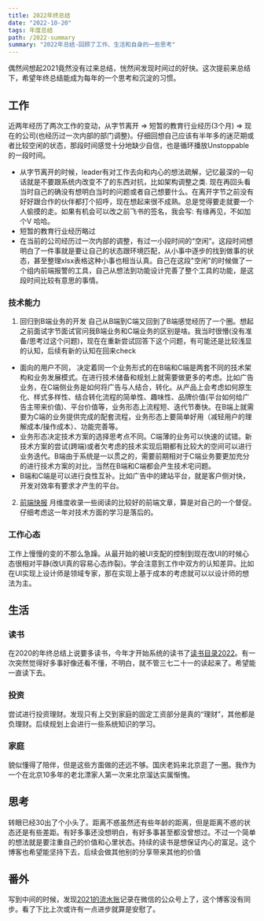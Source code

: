 ```yaml
---
title: 2022年终总结
date: "2022-10-20"
tags: 年度总结
path: /2022-summary
summary: "2022年总结-回顾了工作、生活和自身的一些思考"
---
```


偶然间想起2021竟然没有过来总结，恍然间发现时间过的好快。这次提前来总结下，希望年终总结能成为每年的一个思考和沉淀的习惯。

## 工作  
近两年经历了两次工作的变动，从字节离开 => 短暂的教育行业经历(3个月) => 现在的公司(也经历过一次内部的部门调整)。仔细回想自己应该有半年多的迷茫期或者比较空闲的状态，那段时间感觉十分地缺少自信，也是循环播放Unstoppable的一段时间。

* 从字节离开的时候，leader有对工作去向和内心的想法疏解，记忆最深的一句话就是不要跟系统内改变不了的东西对抗，比如架构调整之类. 现在再回头看当时自己的确没有想明白当时的问题或者自己想要什么。在离开字节之前没有好好跟合作的伙伴都打个招呼，现在想起来很不成熟。总是觉得要走就要一个人偷摸的走。如果有机会可以改之前飞书的签名，我会写: 有缘再见，不如加个V 哈哈。
* 短暂的教育行业经历略过
* 在当前的公司经历过一次内部的调整，有过一小段时间的“空闲”。这段时间想明白了一件事就是要让自己的状态跟环境匹配，从小事中逐步的找到做事的状态，甚至整理xlsx表格这种小事也相当认真。自己在这段"空闲"的时候做了一个组内前端报警的工具，自己从想法到功能设计完善了整个工具的功能，是这段时间比较有意思的事情。

### 技术能力
1. 回归到B端业务的开发 自己从B端到C端又回到了B端感觉经历了一个圈。想起之前面试字节面试官问我B端业务和C端业务的区别是啥。我当时很懵(没有准备/思考过这个问题)，现在在重新尝试回答下这个问题，有可能还是比较浅显的认知，后续有新的认知在回来check
  * 面向的用户不同， 决定着同一个业务形式的在B端和C端是两套不同的技术架构和业务发展模式。在进行技术储备和规划上就需要做更多的考虑。比如广告业务，在C端侧业务是如何将广告与人结合，转化。从产品上会考虑如何原生化、样式多样性、结合转化流程的简单性、趣味性、品牌价值(平台如何给广告主带来价值)、平台价值等，业务形态上流程短、迭代节奏快。在B端上就需要为C端的业务提供完成的配套流程，业务形态上要简单好用（减轻用户的理解成本/操作成本）、功能完善等。
  * 业务形态决定技术方案的选择思考点不同。C端薄的业务可以快速的试错。新技术方案的尝试(跨端)或者欠考虑的技术实现后期都有比较大的空间可以进行业务迭代。B端由于系统是一以贯之的，需要前期相对于C端业务要更加充分的进行技术方案的对比，当然在B端和C端都会产生技术宅问题。
  * B端和C端是可以进行良性互补。比如广告中的建站平台，就是客户侧对快，开发对效率有要求才产生的平台。

2. [前端快报](https://icantunderstand.cn/%E5%89%8D%E7%AB%AF%E5%BF%AB%E6%8A%A5/) 月维度收录一些阅读的比较好的前端文章，算是对自己的一个督促。仔细考虑这一年对技术方面的学习是落后的。

### 工作心态
工作上慢慢的变的不那么急躁。从最开始的被UI支配的控制到现在改UI的时候心态很相对平静(改UI真的容易心态炸裂)。学会注意到工作中双方的认知差异。比如在UI实现上设计师是领域专家，那在实现上基于成本的考虑就可以以设计师的想法为主。

## 生活

### 读书 
在2020的年终总结上说要多读书，今年才开始系统的读书了[读书目录2022](https://icantunderstand.cn/book-list-2022)。有一次突然觉得好多事好像还看不懂，不明白，就不管三七二十一的读起来了。希望能一直读下去。

### 投资
尝试进行投资理财。发现只有上交到家庭的固定工资部分是真的“理财”，其他都是负理财。后续规划上会进行一些系统知识的学习。

### 家庭
貌似懂得了陪伴，但是这些方面做的还远不够。国庆老妈来北京逛了一圈。我作为一个在北京10多年的老北漂家人第一次来北京溜达实属惭愧。

## 思考
转眼已经30出了个小头了。距离不惑虽然还有些年龄的距离，但是距离不惑的状态还是有些差距。有好多事还没想明白，有好多事甚至都没曾想过。不过一个简单的想法就是要注重自己的价值和心里状态。持续的读书是想保证内心的富足。这个博客也希望能坚持下去，后续会做其他别的分享带来其他的价值

## 番外
写到中间的时候，发现[2021的流水账](https://mp.weixin.qq.com/s?__biz=MzUwOTk5NDI3OA==&mid=2247484174&idx=1&sn=123f7a9b633c3c786519e24f3f4b0072&chksm=f908f747ce7f7e51785450e91d9aa8c68f411f63935b162d9f19b4fea1cb9184ef10b30f3e7f#rd)记录在微信的公众号上了，这个博客没有同步。看了下比上次或许有一点进步就算是安慰了。